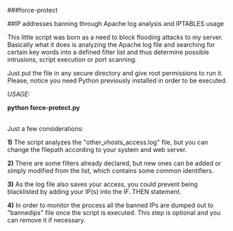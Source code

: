 ###force-protect

##IP addresses banning through Apache log analysis and IPTABLES usage
<br>

This little script was born as a need to block flooding attacks to my server. Basically what it does is analyzing the Apache 
log file and searching for certain key words into a defined filter list and thus determine possible intrusions, script 
execution or port scanning.

Just put the file in any secure directory and give root permissions to run it. Please, notice you need Python previously 
installed in order to be executed.

*USAGE:*

**python force-protect.py**


<br>
Just a few considerations:

**1)** The script analyzes the "other_vhosts_access.log" file, but you can change the filepath according to your system and web 
server.

**2)** There are some filters already declared, but new ones can be added or simply modified from the list, which contains some 
common identifiers.

**3)** As the log file also saves your access, you could prevent being blacklisted by adding your IP(s) into the IF..THEN 
statement.

**4)** In order to monitor the process all the banned IPs are dumped out to "bannedips" file once the script is executed. This 
step is optional and you can remove it if necessary.
